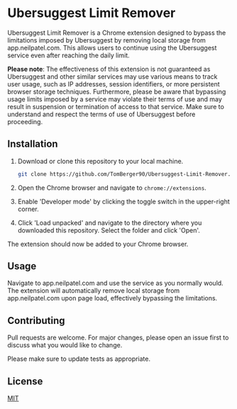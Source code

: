 # Ubersuggest Limit Remover

Ubersuggest Limit Remover is a Chrome extension designed to bypass the limitations imposed by Ubersuggest by removing local storage from app.neilpatel.com. This allows users to continue using the Ubersuggest service even after reaching the daily limit.

**Please note**: The effectiveness of this extension is not guaranteed as Ubersuggest and other similar services may use various means to track user usage, such as IP addresses, session identifiers, or more persistent browser storage techniques. Furthermore, please be aware that bypassing usage limits imposed by a service may violate their terms of use and may result in suspension or termination of access to that service. Make sure to understand and respect the terms of use of Ubersuggest before proceeding.

## Installation

1. Download or clone this repository to your local machine.

    ```bash
    git clone https://github.com/TomBerger90/Ubersuggest-Limit-Remover.git
    ```

2. Open the Chrome browser and navigate to `chrome://extensions`.

3. Enable 'Developer mode' by clicking the toggle switch in the upper-right corner.

4. Click 'Load unpacked' and navigate to the directory where you downloaded this repository. Select the folder and click 'Open'.

The extension should now be added to your Chrome browser.

## Usage

Navigate to app.neilpatel.com and use the service as you normally would. The extension will automatically remove local storage from app.neilpatel.com upon page load, effectively bypassing the limitations.

## Contributing

Pull requests are welcome. For major changes, please open an issue first to discuss what you would like to change.

Please make sure to update tests as appropriate.

## License

[MIT](https://choosealicense.com/licenses/mit/)
